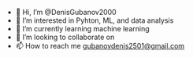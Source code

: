 - 👋 Hi, I’m @DenisGubanov2000
- 👀 I’m interested in Pyhton, ML, and data analysis
- 🌱 I’m currently learning machine learning
- 💞️ I’m looking to collaborate on 
- 📫 How to reach me gubanovdenis2501@gmail.com

<!---
DenisGubanov2000/DenisGubanov2000 is a ✨ special ✨ repository because its `README.md` (this file) appears on your GitHub profile.
You can click the Preview link to take a look at your changes.
--->
